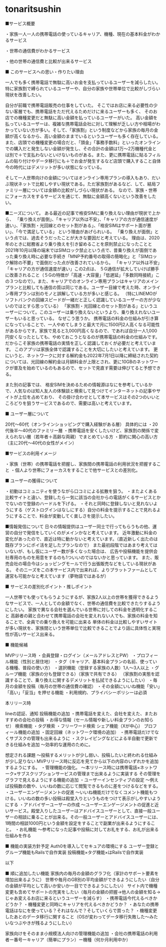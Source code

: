 # tonaritsushin
■サービス概要

・家族一人一人の携帯電話の使っているキャリア、機種、現在の基本料金がわかるサービス

・世帯の通信費がわかるサービス

・他の世帯の通信費と比較が出来るサービス


■ このサービスへの思い・作りたい理由

一人でも多く携帯電話で無駄に高いお金を支払っているユーザーを減らしたい。特に家族割で縛られているユーザーや、自分の家族や世帯単位で比較がしづらい現状を改善したい。

自分が前職で携帯電話販売の仕事をしていた。
そこではお店に来る必要性の少ない客層でも、携帯電話をただ代えるためだけに来るユーザーも多く、
そのお店での機種変更だと無駄に高い金額を払っているユーザーがいた。
高い金額を払っているユーザーは、複雑な携帯電話会社に対して理解が乏しい方や相場がわかっていない方が多い。そして、「家族割」という制度などから家族の毎月の金額が高くなるから、高い金額のままでいるというユーザーも多く存在している。
また、店頭での機種変更の場合だと、「頭金」「事務手数料」といったオンラインでの購入だと発生しない金額が発生し、その合計の金額は1万～2万機種代金とは別で＋で支払わないといけないものがある。また、更に携帯電話に貼るフィルムの貼り付けやデータ移行にも＋でお金が発生するなど店頭で購入すること自体今の時代にはデメリットが多い状態になっている。

そして一人世帯向けの金額についてはオンライン専用プランの導入もあり、だいぶ現状ネットで比較しやすい現状である。ただ家族割があるなど、して、結局ファミリー層については金額の比較がしづらい現状がある。
なので、家族・世帯にフォーカスをするサービスを通じて、無駄に金額高くないという改善をしたい。

■ニーズについて。
ある最近の記事で格安SIMに乗り換えない理由が現状で上から、
「乗り換えが面倒」、「キャリア以外は不安」、「キャリアの方が通信速度が速い」、「家族割・光回線とのセット割がある」、「格安SIMはサポート面が悪い」、「今で満足している」
という理由があげられいる。
「乗り換えが面倒」という点では、過去そうだったことが大きな要因だと考えている。
理由は、2020年のときに総務省より乗り換えを引き留めることを原則禁止になったことと2021年10月以降の端末ではSIMロック禁止という点で、昔乗り換えが面倒であった乗り換え時に必要な手続き「MNP予約番号の取得の簡略化」と「SIMロック解除の不要」で面倒だった点が改善されているから。
「キャリア以外は不安」「キャリアの方が通信速度が速い」この2点は、
５G通信が拡大していけば勝手に改善されること（５Gの特徴が「高速・大容量」「低遅延」「多数同時接続」この３つなので）。また、キャリアでのオンライン専用プランはキャリアのメインプランと比較しても通信の質は同じである。ユーザー目線で考えた時、オンライン専用プランは別のモノと誤解している方が多いと感じる。
（特にLINEMOがソフトバンクの回線スピードが一緒だと正しく認識しているユーザーの方が少ないのではとすら思っている）
「家族割・光回線とのセット割がある」というユーザーについて。このユーザーは乗り換えないというより、乗り換えれないユーザーもいると思っている。
なぜこう思うか。
携帯電話の料金の仕組みが引き算になっていることで、一人やめてしまうと最大で月に1500円2人高くなる可能性があるからです。家族で見ると3,000円高くなるので、であれば自分一人1,000円安くなったとしても、やめておこうとなるのが携帯電話の料金の仕組みです。
だからこそ家族の携帯電話の実情を正しく認識しておくが必要だと考えています。
このアプリは家族全体で認識することを大切にしたいと考えています。
更にいうと、ネットワークに対する解約金も2022年7月1日以降に締結された契約については、光回線の解約金は月額料金が上限とされ、更に10GBのネットワークが普及を始めているのもあるので、セットで見直す需要は伸びてると予想できる。

また別の記事では、
格安SIMを決めるための情報源はなにを参考しているかで、人気なのは知人友人の体験談と検索して見つけてインターネットの記事やサイトが上位を占めており、
その掛け合わせとして本サービスはその2つのいいところどりを狙うサービスであるので、需要は高いと考えています。

■ ユーザー層について

20代～60代（オンラインショッピングで購入経験がある層）
具体的には
・20代後半～40代のファミリー層
・携帯電話を安くしたいけど、家族割の関係で変えられない層（若年者＋高齢な両親）でまとめている方
・節約に関心の高い方（主に20代～40代の女性がメイン）


■サービスの利用イメージ

・家族（世帯）の携帯電話を把握し、家族間の携帯電話の利用状況を把握すること
・個人より世帯にフォーカスをすることで他サービスとの差別化。


■ ユーザーの獲得について

・初動はコミュニティを使うながら口コミによる拡散を狙う。
・またよくある比較サイトと違い、登録したら一気に該当の会社からの電話がくるサービスとかでないので登録のハードルを下げる。
・それと同時に登録しないと見れないようにする（ゲストログインはなしにする）自分の料金を提示することで見れるようにすることで、料金が変動してく楽しさを提示したい。

■情報発信について
日々の情報提供はユーザー同士で行ってもらうもの他、運営の自分で発信をしていくのがメインかなと考えています。
近年激動に料金の変化があったので、直近は特に動かないと考えています。（直近新しく出たのは既存プランにポイ活を足したプランなので）
また最初段階ではあまり考えてはいないが、もし仮にユーザー数が多くなった場合は、
広告や投稿機能を提供会社専用のものを用意をするのも1ついいのではないかと思っています。
また、販売会社の場合今はショッピングモールで行う出張販売などをしている現状がある。
そのニーズをこの本サービス内で出来れば、よりプラットファームとして運営も可能かなと考えています（夢物語ではあるが）

■ サービスの差別化ポイント・推しポイント

一人世帯でも使ってもらうようにするが、家族2人以上の世帯を獲得できるようなサービスで、一人としての金額でなく、世帯の通信費を比較できたりするようにしたい。
家族で異なる会社を選んでいる世帯に対しての料金を透明化すること
高齢者の親と合わせて携帯電話の会社を変えれない人でも、家族の料金を知ることで、全員での乗り換えを可能に出来る
単体の料金は比較しやすいサイトが多い現状を、家族間という世帯単位で比較できることでより話に具体性と実現性が高いサービス出来る。



■ 機能候補

MVPリリース時
・会員登録・ログイン（メールアドレスとPW）
・プロフィール機能（性別と居住地）
・タグ（キャリア、基本料金プランの名前、使っている機種、普段の使い方）
・選択機能（登録する家族の人数）1人～3人以上
・グループ機能（家族の分も登録できる）（家族で共有できる）
（家族割の実態を認識することで、乗り換えに関するデメリットを払拭できるようにしたい）
・毎月の金額を投稿（毎月の世帯の通信費の確認）
・その金額にいいね機能「安い」「高い」「妥当」を押せる機能
・利用規約、プライバシーポリシーは必須


本リリース時

lineの認証、通知
投稿機能の追加
・携帯電話を変えた、会社を変えた、またおすすめの会社の投稿
・お得な情報（セール情報や新しい料金プランのお知らせ）
検索機能
・タグ検索
・フリーワード検索
シェア機能（Xが中心）
プロフィール機能の追加
・固定回線（ネットワーク環境の追加）
・携帯電話だけでなくサブスクの管理も出来るように
・スクレイピングなどによる半自動で更新できる仕組みを追加
  ～効率的な運用のために。

想定される課題
～投稿するメリットが少し弱い、投稿したいと終われる仕組みが少し足りない
MVPリリース時に反応を見てから以下の内容のいずれかを追加するようにする。
・管理機能の強化。
～本リリース時には携帯電話×ネットワーク×サブスクリプションサービスの管理まで出来るように実装する
その管理をグラフで見えるようにする機能の追加
・ユーザーインセンティブの設定
～例えば投稿数の数や、いいねの数に応じて閲覧できるものに差をつけるなどをする。
・ユーザーエンゲージメントの促進
～いいね機能だけでなくコメント機能もつける。いいねの数の多い投稿は殿堂入りというものをつけて表示がしやすいようにする
・アドバイザーユーザーの作成
～ユーザーエンゲージメントの促進と近いサービス。殿堂入りしたユーザーはアドバイスユーザーとして、直接一般ユーザーの相談に乗ることが出来る。その一般ユーザーとアドバイスユーザーには、1時間の相談1000円という金額を設定をすることで副業が出来るようにすること。
・お礼機能
～参考になった記事や投稿に対してお礼をする、お礼が出来る仕組みを作る


■ 機能の実装方針予定
Auth0を導入してセキュアの環境にする
ユーザー登録とグループ機能もRailsで自作実装
投稿機能×タグ機能×はRailsで自作実装


以下

■ 順に追加したい機能
家族内の毎月の金額のグラフ化（家計のサポート要素を増加出来るように）
世帯や毎月のGB別の平均金額ができるようにしたい（自分の金額が平均として高いか安いか一目でできるようにしたい）
サイト内で機種変更も含めてサポートの充実をしたい（毎月の金額の把握→他人の金額を知る→じゃあ変えるお店に来るというユーザーを減らす）
・携帯電話今代えるべきかどうか？
・機種変更と同時にキャリアを代えるべきかどうか？
・あなたの携帯電話はなにを使っている？それはなんで？そしていくらで買った？
・機種変更したあとのデータ移行に関すること（OSが変わってデータ移行失敗した～みたいなつぶやきが残るようにしたい）

家族向けをそのまま小規模法人向けの管理機能の追加
・会社の携帯電話の利用者ー番号ーキャリア（簡単にプラン）ー機種（何か月利用中か）

